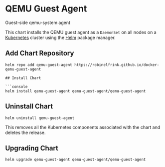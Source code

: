 # QEMU Guest Agent

Guest-side qemu-system agent

This chart installs the QEMU guest agent as a `DaemonSet` on all nodes on a
[Kubernetes](http://kubernetes.io) cluster using the [Helm](https://helm.sh) package manager.

## Add Chart Repository

```console
helm repo add qemu-guest-agent https://robinelfrink.github.io/docker-qemu-guest-agent

## Install Chart

```console
helm install qemu-guest-agent qemu-guest-agent/qemu-guest-agent
```

## Uninstall Chart

```console
helm uninstall qemu-guest-agent
```

This removes all the Kubernetes components associated with the chart and deletes the release.

## Upgrading Chart

```console
helm upgrade qemu-guest-agent qemu-guest-agent/qemu-guest-agent
```

